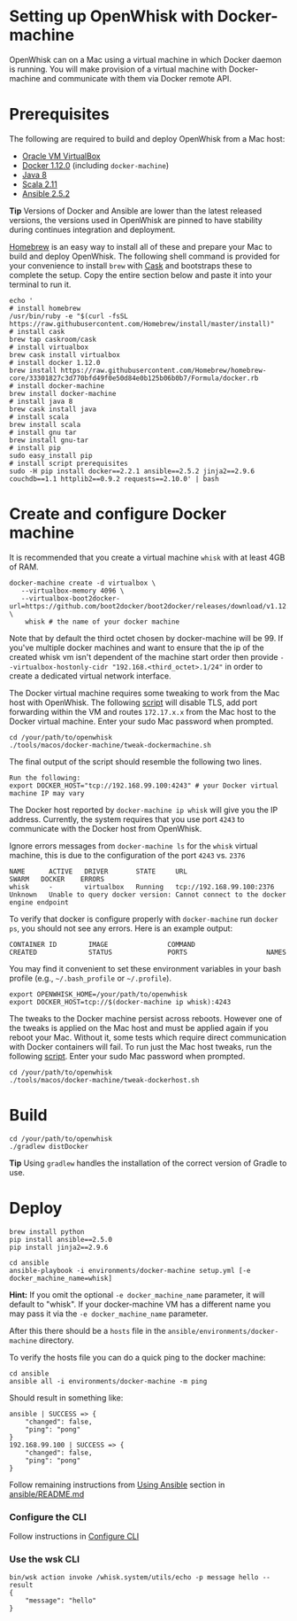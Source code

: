 <!--
#
# Licensed to the Apache Software Foundation (ASF) under one or more
# contributor license agreements.  See the NOTICE file distributed with
# this work for additional information regarding copyright ownership.
# The ASF licenses this file to You under the Apache License, Version 2.0
# (the "License"); you may not use this file except in compliance with
# the License.  You may obtain a copy of the License at
#
#     http://www.apache.org/licenses/LICENSE-2.0
#
# Unless required by applicable law or agreed to in writing, software
# distributed under the License is distributed on an "AS IS" BASIS,
# WITHOUT WARRANTIES OR CONDITIONS OF ANY KIND, either express or implied.
# See the License for the specific language governing permissions and
# limitations under the License.
#
-->

# Setting up OpenWhisk with Docker-machine

OpenWhisk can on a Mac using a virtual machine in which Docker daemon is
running. You will make provision of a virtual machine with Docker-machine and
communicate with them via Docker remote API.

# Prerequisites

The following are required to build and deploy OpenWhisk from a Mac host:

- [Oracle VM VirtualBox](https://www.virtualbox.org/wiki/Downloads)
- [Docker 1.12.0](https://docs.docker.com/engine/installation/mac/) (including
  `docker-machine`)
- [Java 8](http://www.oracle.com/technetwork/java/javase/downloads/index.html)
- [Scala 2.11](http://scala-lang.org/download/)
- [Ansible 2.5.2](http://docs.ansible.com/ansible/intro_installation.html)

**Tip** Versions of Docker and Ansible are lower than the latest released
versions, the versions used in OpenWhisk are pinned to have stability during
continues integration and deployment.

[Homebrew](http://brew.sh/) is an easy way to install all of these and prepare
your Mac to build and deploy OpenWhisk. The following shell command is provided
for your convenience to install `brew` with
[Cask](https://github.com/caskroom/homebrew-cask) and bootstraps these to
complete the setup. Copy the entire section below and paste it into your
terminal to run it.

```
echo '
# install homebrew
/usr/bin/ruby -e "$(curl -fsSL https://raw.githubusercontent.com/Homebrew/install/master/install)"
# install cask
brew tap caskroom/cask
# install virtualbox
brew cask install virtualbox
# install docker 1.12.0
brew install https://raw.githubusercontent.com/Homebrew/homebrew-core/33301827c3d770bfd49f0e50d84e0b125b06b0b7/Formula/docker.rb
# install docker-machine
brew install docker-machine
# install java 8
brew cask install java
# install scala
brew install scala
# install gnu tar
brew install gnu-tar
# install pip
sudo easy_install pip
# install script prerequisites
sudo -H pip install docker==2.2.1 ansible==2.5.2 jinja2==2.9.6 couchdb==1.1 httplib2==0.9.2 requests==2.10.0' | bash
```

# Create and configure Docker machine

It is recommended that you create a virtual machine `whisk` with at least 4GB of
RAM.

```
docker-machine create -d virtualbox \
   --virtualbox-memory 4096 \
   --virtualbox-boot2docker-url=https://github.com/boot2docker/boot2docker/releases/download/v1.12.0/boot2docker.iso \
    whisk # the name of your docker machine
```

Note that by default the third octet chosen by docker-machine will be 99. If
you've multiple docker machines and want to ensure that the ip of the created
whisk vm isn't dependent of the machine start order then provide
`--virtualbox-hostonly-cidr "192.168.<third_octet>.1/24"` in order to create a
dedicated virtual network interface.

The Docker virtual machine requires some tweaking to work from the Mac host with
OpenWhisk. The following [script](./tweak-dockermachine.sh) will disable TLS,
add port forwarding within the VM and routes `172.17.x.x` from the Mac host to
the Docker virtual machine. Enter your sudo Mac password when prompted.

```
cd /your/path/to/openwhisk
./tools/macos/docker-machine/tweak-dockermachine.sh
```

The final output of the script should resemble the following two lines.

```
Run the following:
export DOCKER_HOST="tcp://192.168.99.100:4243" # your Docker virtual machine IP may vary
```

The Docker host reported by `docker-machine ip whisk` will give you the IP
address. Currently, the system requires that you use port `4243` to communicate
with the Docker host from OpenWhisk.

Ignore errors messages from `docker-machine ls` for the `whisk` virtual machine,
this is due to the configuration of the port `4243` vs. `2376`

```
NAME      ACTIVE   DRIVER       STATE     URL                         SWARM   DOCKER    ERRORS
whisk     -        virtualbox   Running   tcp://192.168.99.100:2376           Unknown   Unable to query docker version: Cannot connect to the docker engine endpoint
```

To verify that docker is configure properly with `docker-machine` run
`docker ps`, you should not see any errors. Here is an example output:

```
CONTAINER ID        IMAGE               COMMAND                  CREATED             STATUS              PORTS                    NAMES

```

You may find it convenient to set these environment variables in your bash
profile (e.g., `~/.bash_profile` or `~/.profile`).

```
export OPENWHISK_HOME=/your/path/to/openwhisk
export DOCKER_HOST=tcp://$(docker-machine ip whisk):4243
```

The tweaks to the Docker machine persist across reboots. However one of the
tweaks is applied on the Mac host and must be applied again if you reboot your
Mac. Without it, some tests which require direct communication with Docker
containers will fail. To run just the Mac host tweaks, run the following
[script](./tweak-dockerhost.sh). Enter your sudo Mac password when prompted.

```
cd /your/path/to/openwhisk
./tools/macos/docker-machine/tweak-dockerhost.sh
```

# Build

```
cd /your/path/to/openwhisk
./gradlew distDocker
```

**Tip** Using `gradlew` handles the installation of the correct version of
Gradle to use.

# Deploy

```
brew install python
pip install ansible==2.5.0
pip install jinja2==2.9.6

cd ansible
ansible-playbook -i environments/docker-machine setup.yml [-e docker_machine_name=whisk]
```

**Hint:** If you omit the optional `-e docker_machine_name` parameter, it will
default to "whisk". If your docker-machine VM has a different name you may pass
it via the `-e docker_machine_name` parameter.

After this there should be a `hosts` file in the
`ansible/environments/docker-machine` directory.

To verify the hosts file you can do a quick ping to the docker machine:

```
cd ansible
ansible all -i environments/docker-machine -m ping
```

Should result in something like:

```
ansible | SUCCESS => {
    "changed": false,
    "ping": "pong"
}
192.168.99.100 | SUCCESS => {
    "changed": false,
    "ping": "pong"
}
```

Follow remaining instructions from
[Using Ansible](../../../ansible/README.md#using-ansible) section in
[ansible/README.md](../../../ansible/README.md)

### Configure the CLI

Follow instructions in [Configure CLI](../../../docs/cli.md)

### Use the wsk CLI

```
bin/wsk action invoke /whisk.system/utils/echo -p message hello --result
{
    "message": "hello"
}
```
